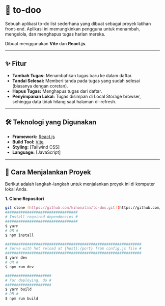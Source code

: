 # 📝 to-doo

Sebuah aplikasi to-do list sederhana yang dibuat sebagai proyek latihan front-end. Aplikasi ini memungkinkan pengguna untuk menambah, mengelola, dan menghapus tugas harian mereka.

Dibuat menggunakan **Vite** dan **React.js**.

---

## ✨ Fitur

* **Tambah Tugas:** Menambahkan tugas baru ke dalam daftar.
* **Tandai Selesai:** Memberi tanda pada tugas yang sudah selesai (biasanya dengan coretan).
* **Hapus Tugas:** Menghapus tugas dari daftar.
* **Penyimpanan Lokal:** Tugas disimpan di Local Storage browser, sehingga data tidak hilang saat halaman di-refresh.

---

## 🛠️ Teknologi yang Digunakan

* **Framework:** [React.js](https://react.dev/)
* **Build Tool:** [Vite](https://vitejs.dev/)
* **Styling:** [Tailwind CSS]
* **Language:** [JavaScript]

---

## 🚀 Cara Menjalankan Proyek

Berikut adalah langkah-langkah untuk menjalankan proyek ini di komputer lokal Anda.

**1. Clone Repositori**
```bash
git clone [https://github.com/kihonataa/to-doo.git](https://github.com/kihonataa/to-doo.git)
#################################
# Install required dependencies #
#################################
$ yarn
# OR #
$ npm install

##############################################################
# Serve with hot reload at {host}:{port} from config.js file #
##############################################################
$ yarn dev
# OR #
$ npm run dev

#####################
# For deploying, do #
#####################
$ yarn build
# OR #
$ npm run build
```
